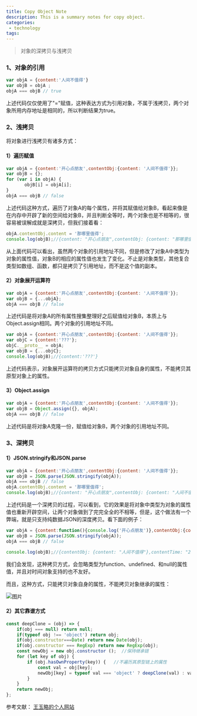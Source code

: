 ```yaml
---
title: Copy Object Note
description: This is a summary notes for copy object.
categories:
 - technology
tags:
---
```


> 对象的深拷贝与浅拷贝

### 1、对象的引用

```javascript
var objA = {content:'人间不值得'}
var objB = objA ;
objA === objB // true
```

上述代码仅仅使用了"="赋值，这种表达方式为引用对象，不属于浅拷贝，两个对象所用内存地址是相同的，所以判断结果为true。

### 2、浅拷贝

将对象进行浅拷贝有诸多方式：

#### 1）遍历赋值
```javascript
var objA = {content:'开心点朋友',contentObj:{content: '人间不值得'}};
var objB = {};
for (var i in objA) {
       objB[i] = objA[i];
}
objA === objB // false
```

上述代码这种方式，遍历了对象A的每个属性，并将其赋值给对象B，看起来像是在内存中开辟了新的空间给对象B，并且判断全等时，两个对象也是不相等的，很容易被误解成就是深拷贝，但我们接着看：

```javascript
objA.contentObj.content = '那哪里值得';
console.log(objB);//{content: "开心点朋友",contentObj: {content: "那哪里值得"}
```

从上面代码可以看出，虽然两个对象的引用地址不同，但是修改了对象A中类型为对象的属性值，对象B的相应的属性值也发生了变化。不止是对象类型，其他复合类型如数组、函数，都只是拷贝了引用地址，而不是这个值的副本。

#### 2）对象展开运算符

```javascript
var objA = {content:'开心点朋友',contentObj:{content: '人间不值得'}};
var objB = {...objA};
objA === objB // false
```

上述代码是将对象A的所有属性搜集整理好之后赋值给对象B，本质上与Object.assign相同。两个对象的引用地址不同。

```javascript
var objA = {content:'开心点朋友',contentObj:{content: '人间不值得'}};
var objC = {content:'???'};
objC.__proto__ = objA;
var objB = {...objC};
console.log(objB);//{content:'???'}
```

上述代码表示，对象展开运算符的拷贝方式只能拷贝对象自身的属性，不能拷贝其原型对象上的属性。

#### 3）Object.assign

```javascript
var objA = {content:'开心点朋友',contentObj:{content: '人间不值得'}};
var objB = Object.assign({}, objA);
objA === objB // false
```

上述代码是将对象A克隆一份，赋值给对象B，两个对象的引用地址不同。

### 3、深拷贝

#### 1）JSON.stringify和JSON.parse

```javascript
var objA = {content:'开心点朋友',contentObj:{content: '人间不值得'}};
var objB = JSON.parse(JSON.stringify(objA));
objA === objB // false
objA.contentObj.content = '那哪里值得';
console.log(objB);//{content: "开心点朋友",contentObj: {content: "人间不值得"}}
```

上述代码是一个深拷贝的过程，可以看到，它的效果是将对象中类型为对象的属性值也重新开辟空间，让两个对象做到了完完全全的不相等，但是，这个做法有一个弊端，就是只支持纯数据JSON的深度拷贝。看下面的例子：

```javascript
var objA = {content:function(){console.log('开心点朋友')},contentObj:{content: '人间不值得'},contentTime: new Date(),aa:null,bb:undefined};
var objB = JSON.parse(JSON.stringify(objA));
objA === objB // false

console.log(objB);//{contentObj: {content: "人间不值得"},contentTime: "2018-11-27T11:13:45.361Z"}
```

我们会发现，这种拷贝方式，会忽略类型为function、undefined、和null的属性值，并且对时间对象支持的也不友好。

而且，这种方式，只能拷贝对象自身的属性，不能拷贝对象继承的属性：

![图片]({{site.url}}/assets/images/note/copy.jpg)

#### 2）其它靠谱方式

```javascript
const deepClone = (obj) => {
    if(obj === null) return null;
    if(typeof obj !== 'object') return obj;
    if(obj.constructor===Date) return new Date(obj);
    if(obj.constructor === RegExp) return new RegExp(obj);
    const newObj = new obj.constructor ();  //保持继承链
    for (let key of obj) {
        if (obj.hasOwnProperty(key)) {   //不遍历其原型链上的属性
            const val = obj[key];
            newObj[key] = typeof val === 'object' ? deepClone(val) : val;
        }
    }
    return newObj;
};
```

参考文献：
[王玉略的个人网站](http://www.wangyulue.com/2017/09/21/JS%E4%B8%AD%E5%A6%82%E4%BD%95%E8%BF%9B%E8%A1%8C%E5%AF%B9%E8%B1%A1%E7%9A%84%E6%B7%B1%E6%8B%B7%E8%B4%9D/#more)